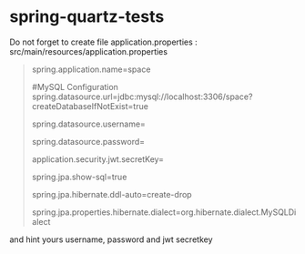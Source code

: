 # spring-quartz-tests


Do not forget to create file application.properties :
src/main/resources/application.properties
>spring.application.name=space
>
>#MySQL Configuration
>spring.datasource.url=jdbc:mysql://localhost:3306/space?createDatabaseIfNotExist=true
>
>spring.datasource.username=
> 
>spring.datasource.password=
> 
>application.security.jwt.secretKey=
> 
>spring.jpa.show-sql=true
> 
>spring.jpa.hibernate.ddl-auto=create-drop
> 
>spring.jpa.properties.hibernate.dialect=org.hibernate.dialect.MySQLDialect
> 
 
and hint yours username, password and jwt secretkey